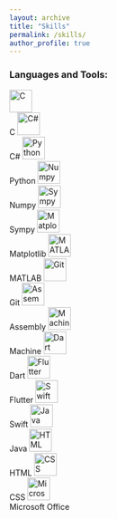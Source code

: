 ```yaml
---
layout: archive
title: "Skills"
permalink: /skills/
author_profile: true
---
```


<h3 align="left">Languages and Tools:</h3>
<p align="left">
  <img src="https://upload.wikimedia.org/wikipedia/commons/thumb/1/18/C_Programming_Language.svg/926px-C_Programming_Language.svg.png" alt="C" width="40" height="40" />
  <br>C

  <img src="https://cdn.jsdelivr.net/npm/@programming-languages-logos/csharp@0.0.0/csharp_256x256.png" alt="C#" width="40" height="40" />
  <br>C#

  <img src="https://upload.wikimedia.org/wikipedia/commons/thumb/c/c3/Python-logo-notext.svg/1869px-Python-logo-notext.svg.png" alt="Python" width="40" height="40" />
  <br>Python

  <img src="https://seeklogo.com/images/N/numpy-logo-479C24EC79-seeklogo.com.png" alt="Numpy" width="40" height="40" />
  <br>Numpy

  <img src="https://upload.wikimedia.org/wikipedia/commons/thumb/5/54/Sympy_logo.svg/800px-Sympy_logo.svg.png" alt="Sympy" width="40" height="40" />
  <br>Sympy

  <img src="https://upload.wikimedia.org/wikipedia/commons/thumb/0/01/Created_with_Matplotlib-logo.svg/2048px-Created_with_Matplotlib-logo.svg.png" alt="Matplotlib" width="40" height="40" />
  <br>Matplotlib

  <img src="https://upload.wikimedia.org/wikipedia/commons/thumb/2/21/Matlab_Logo.png/667px-Matlab_Logo.png" alt="MATLAB" width="40" height="40" />
  <br>MATLAB

  <img src="https://git-scm.com/images/logos/downloads/Git-Icon-1788C.png" alt="Git" width="40" height="40" />
  <br>Git

  <img src="https://veriklick.com/wp-content/uploads/2021/12/Assembly.png" alt="Assembly" width="40" height="40" />
  <br>Assembly

  <img src="https://static.thenounproject.com/png/2161856-200.png" alt="Machine" width="40" height="40" />
  <br>Machine

  <img src="https://upload.wikimedia.org/wikipedia/commons/7/7e/Dart-logo.png" alt="Dart" width="40" height="40" />
  <br>Dart

  <img src="https://storage.googleapis.com/cms-storage-bucket/0dbfcc7a59cd1cf16282.png" alt="Flutter" width="40" height="40" />
  <br>Flutter

  <img src="https://cdn4.iconfinder.com/data/icons/social-media-logos-6/512/23-swift-512.png" alt="Swift" width="40" height="40" />
  <br>Swift

  <img src="https://cdn.freebiesupply.com/logos/large/2x/java-14-logo-png-transparent.png" alt="Java" width="40" height="40" />
  <br>Java

  <img src="https://www.w3.org/html/logo/downloads/HTML5_Logo_512.png" alt="HTML" width="40" height="40" />
  <br>HTML

  <img src="https://cdn.freebiesupply.com/logos/large/2x/css3-logo-png-transparent.png" alt="CSS" width="40" height="40" />
  <br>CSS

  <img src="https://upload.wikimedia.org/wikipedia/commons/thumb/0/0c/Microsoft_Office_logo_%282013–2019%29.svg/1728px-Microsoft_Office_logo_%282013–2019%29.svg.png" alt="Microsoft Office" width="40" height="40" />
  <br>Microsoft Office

</p>
